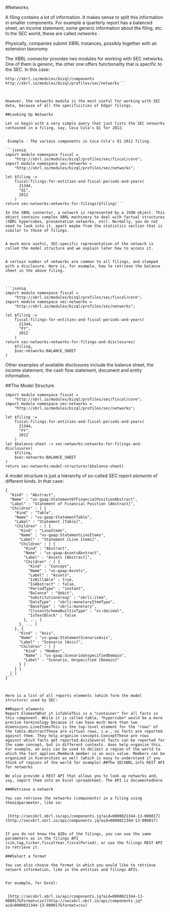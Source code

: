 #Networks

A filing contains a lot of information. It makes sense to split this information in smaller components. For example a quarterly report has a balanced sheet, an income statement, some generic information about the filing, etc. In the SEC world, these are called *networks* .


Physically, companies submit XBRL instances, possibly together with an extension taxonomy.


The XBRL connector provides two modules for working with SEC networks. One of them is generic, the other one offers functionality that is specific to the SEC. In this case:
```jsoniq
http://xbrl.io/modules/bizql/components
http://xbrl.io/modules/bizql/profiles/sec/networks```



However, the networks module is the most useful for working with SEC data, because of all the specificities of Edgar filings.

##Looking Up Networks

Let us begin with a very simple query that just lists the SEC networks contained in a filing, say, Coca Cola's Q1 for 2012.


 Example - The various components in Coca Cola's Q1 2012 filing.

```jsoniq
import module namespace fiscal =
    "http://xbrl.io/modules/bizql/profiles/sec/fiscal/core";
import module namespace sec-networks =
    "http://xbrl.io/modules/bizql/profiles/sec/networks";

let $filing :=
    fiscal:filings-for-entities-and-fiscal-periods-and-years(
      21344,
      "Q1",
      2012
    )
return sec-networks:networks-for-filings($filing)```

In the XBRL connector, a network is represented by a JSON object. This object contains complex XBRL machinery to deal with factual structures (XBRL hypercubes, presentation networks, etc). Normally, you do not need to look into it, apart maybe from the statistics section that is similar to those of filings.


A much more useful, SEC-specific representation of the network is called the model structure and we explain later how to access it.


A certain number of networks are common to all filings, and stamped with a disclosure. Here is, for example, how to retrieve the balance sheet in the above filing.



```jsoniq
import module namespace fiscal =
    "http://xbrl.io/modules/bizql/profiles/sec/fiscal/core";
import module namespace sec-networks =
    "http://xbrl.io/modules/bizql/profiles/sec/networks";

let $filing :=
    fiscal:filings-for-entities-and-fiscal-periods-and-years(
      21344,
      "FY",
      2012
    )
return sec-networks:networks-for-filings-and-disclosures(
    $filing,
    $sec-networks:BALANCE_SHEET
)
```



Other examples of available disclosures include the balance sheet, the income statement, the cash flow statement, document and entity information.

##The Model Structure


```jsoniq
import module namespace fiscal =
    "http://xbrl.io/modules/bizql/profiles/sec/fiscal/core";
import module namespace sec-networks =
    "http://xbrl.io/modules/bizql/profiles/sec/networks";

let $filing :=
    fiscal:filings-for-entities-and-fiscal-periods-and-years(
      21344,
      "FY",
      2012
    )
let $balance-sheet := sec-networks:networks-for-filings-and-disclosures(
    $filing,
    $sec-networks:BALANCE_SHEET
)
return sec-networks:model-structures($balance-sheet)
```



A model structure is just a hierarchy of so-called *SEC report elements* of different kinds. In that case:



```jsoniq
{
  "Kind" : "Abstract", 
  "Name" : "us-gaap:StatementOfFinancialPositionAbstract", 
  "Label" : "Statement of Financial Position [Abstract]", 
  "Children" : [ {
    "Kind" : "Table", 
    "Name" : "us-gaap:StatementTable", 
    "Label" : "Statement [Table]", 
    "Children" : [ {
      "Kind" : "LineItems", 
      "Name" : "us-gaap:StatementLineItems", 
      "Label" : "Statement [Line Items]", 
      "Children" : [ {
        "Kind" : "Abstract", 
        "Name" : "us-gaap:AssetsAbstract", 
        "Label" : "Assets [Abstract]", 
        "Children" : [ {
          "Kind" : "Concept", 
          "Name" : "us-gaap:Assets", 
          "Label" : "Assets", 
          "IsNillable" : true, 
          "IsAbstract" : false, 
          "PeriodType" : "instant", 
          "Balance" : "debit", 
          "SubstitutionGroup" : "xbrli:item", 
          "DataType" : "xbrli:monetaryItemType", 
          "BaseType" : "xbrli:monetary", 
          "ClosestSchemaBuiltinType" : "xs:decimal", 
          "IsTextBlock" : false
        }, ... ]
      }, ... ]
    }, {
      "Kind" : "Axis", 
      "Name" : "us-gaap:StatementScenarioAxis", 
      "Label" : "Scenario [Axis]", 
      "Children" : [ {
        "Kind" : "Member", 
        "Name" : "us-gaap:ScenarioUnspecifiedDomain", 
        "Label" : "Scenario, Unspecified [Domain]"
      } ]
    } ]
  } ]
}```



Here is a list of all reports elements (which form the model structure) used by SEC:

##Report elements
Report ElementWhat it isTableThis is a "container" for all facts in this component. While it is called table, *hypercube* would be a more precise terminology because it can have much more than two dimensions.LineItemsThis is the top-level element for the "rows" of the table.AbstractThese are virtual rows, i.e., no facts are reported against them. They help organize concepts.ConceptThese are rows against which facts get reported.AxisSeveral facts can be reported for the same concept, but in different contexts. Axes help organize this. For example, an axis can be used to delimit a region of the world to which the fact applies.MemberA member is an axis value. Members can be organized in hierarchies as well (which is easy to understand if you think of regions of the world for example).##The SECXBRL.info REST API for networks

We also provide a REST API that allows you to look up networks and, say, import them into an Excel spreadsheet. The API is documentedhere

###Retrieve a network

You can retrieve the networks (components) in a filing using theaidparameter, like so:


 [http://secxbrl.xbrl.io/api/components.jq?aid=0000021344-13-000017](http://secxbrl.xbrl.io/api/components.jq?aid=0000021344-13-000017)


If you do not know the AIDs of the filings, you can use the same parameters as in the filings API (cik,tag,ticker,fiscalYear,fiscalPeriod), or use the filings REST API to retrieve it.

###Select a format

You can also choose the format in which you would like to retrieve network information, like in the entities and filings APIs.


For example, for Excel:


 [http://secxbrl.xbrl.io/api/components.jq?aid=0000021344-13-000017&format=csv](http://secxbrl.xbrl.io/api/components.jq?aid=0000021344-13-000017&format=csv)

